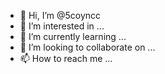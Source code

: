 - 👋 Hi, I’m @5coyncc
- 👀 I’m interested in ...
- 🌱 I’m currently learning ...
- 💞️ I’m looking to collaborate on ...
- 📫 How to reach me ...

<!---
5coyncc/5coyncc is a ✨ special ✨ repository because its `README.md` (this file) appears on your GitHub profile.
You can click the Preview link to take a look at your changes.
--->
